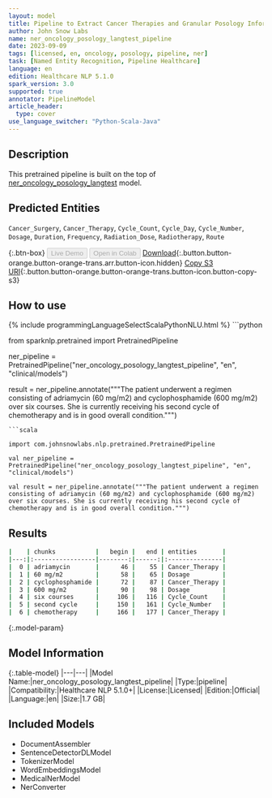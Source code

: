 ```yaml
---
layout: model
title: Pipeline to Extract Cancer Therapies and Granular Posology Information (langtest)
author: John Snow Labs
name: ner_oncology_posology_langtest_pipeline
date: 2023-09-09
tags: [licensed, en, oncology, posology, pipeline, ner]
task: [Named Entity Recognition, Pipeline Healthcare]
language: en
edition: Healthcare NLP 5.1.0
spark_version: 3.0
supported: true
annotator: PipelineModel
article_header:
  type: cover
use_language_switcher: "Python-Scala-Java"
---
```


## Description

This pretrained pipeline is built on the top of [ner_oncology_posology_langtest](https://nlp.johnsnowlabs.com/2023/09/04/ner_oncology_posology_langtest_en.html) model.

## Predicted Entities

`Cancer_Surgery`, `Cancer_Therapy`, `Cycle_Count`, `Cycle_Day`, `Cycle_Number`, `Dosage`, `Duration`, `Frequency`, `Radiation_Dose`, `Radiotherapy`, `Route`


{:.btn-box}
<button class="button button-orange" disabled>Live Demo</button>
<button class="button button-orange" disabled>Open in Colab</button>
[Download](https://s3.amazonaws.com/auxdata.johnsnowlabs.com/clinical/models/ner_oncology_posology_langtest_pipeline_en_5.1.0_3.0_1694291142810.zip){:.button.button-orange.button-orange-trans.arr.button-icon.hidden}
[Copy S3 URI](s3://auxdata.johnsnowlabs.com/clinical/models/ner_oncology_posology_langtest_pipeline_en_5.1.0_3.0_1694291142810.zip){:.button.button-orange.button-orange-trans.button-icon.button-copy-s3}

## How to use



<div class="tabs-box" markdown="1">
{% include programmingLanguageSelectScalaPythonNLU.html %}
```python

from sparknlp.pretrained import PretrainedPipeline

ner_pipeline = PretrainedPipeline("ner_oncology_posology_langtest_pipeline", "en", "clinical/models")

result = ner_pipeline.annotate("""The patient underwent a regimen consisting of adriamycin (60 mg/m2) and cyclophosphamide (600 mg/m2) over six courses. She is currently receiving his second cycle of chemotherapy and is in good overall condition.""")

```
```scala

import com.johnsnowlabs.nlp.pretrained.PretrainedPipeline

val ner_pipeline = PretrainedPipeline("ner_oncology_posology_langtest_pipeline", "en", "clinical/models")

val result = ner_pipeline.annotate("""The patient underwent a regimen consisting of adriamycin (60 mg/m2) and cyclophosphamide (600 mg/m2) over six courses. She is currently receiving his second cycle of chemotherapy and is in good overall condition.""")

```
</div>

## Results

```bash
|    | chunks           |   begin |   end | entities       |
|---:|:-----------------|--------:|------:|:---------------|
|  0 | adriamycin       |      46 |    55 | Cancer_Therapy |
|  1 | 60 mg/m2         |      58 |    65 | Dosage         |
|  2 | cyclophosphamide |      72 |    87 | Cancer_Therapy |
|  3 | 600 mg/m2        |      90 |    98 | Dosage         |
|  4 | six courses      |     106 |   116 | Cycle_Count    |
|  5 | second cycle     |     150 |   161 | Cycle_Number   |
|  6 | chemotherapy     |     166 |   177 | Cancer_Therapy |
```

{:.model-param}
## Model Information

{:.table-model}
|---|---|
|Model Name:|ner_oncology_posology_langtest_pipeline|
|Type:|pipeline|
|Compatibility:|Healthcare NLP 5.1.0+|
|License:|Licensed|
|Edition:|Official|
|Language:|en|
|Size:|1.7 GB|

## Included Models

- DocumentAssembler
- SentenceDetectorDLModel
- TokenizerModel
- WordEmbeddingsModel
- MedicalNerModel
- NerConverter